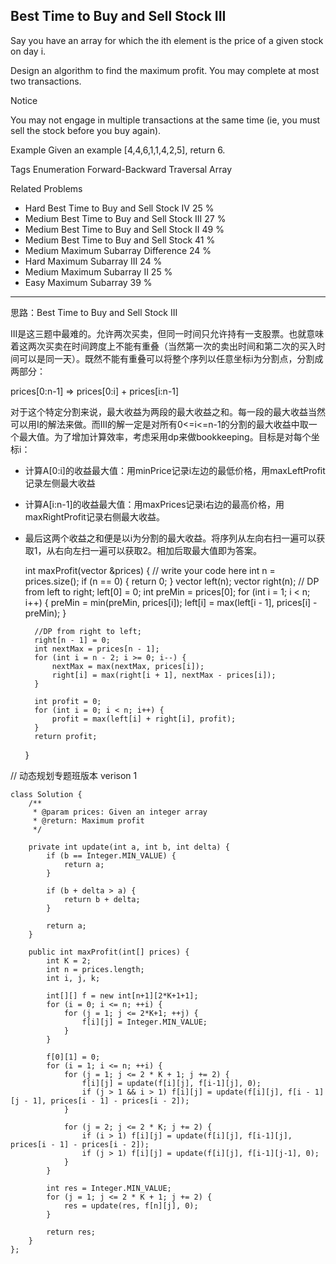 ## Best Time to Buy and Sell Stock III ##

Say you have an array for which the ith element is the price of a given stock on day i.

Design an algorithm to find the maximum profit. You may complete at most two transactions.

 Notice

You may not engage in multiple transactions at the same time (ie, you must sell the stock before you buy again).

Example
Given an example [4,4,6,1,1,4,2,5], return 6.

Tags 
Enumeration Forward-Backward Traversal Array

Related Problems 

- Hard Best Time to Buy and Sell Stock IV 25 %
- Medium Best Time to Buy and Sell Stock III 27 %
- Medium Best Time to Buy and Sell Stock II 49 %
- Medium Best Time to Buy and Sell Stock 41 %
- Medium Maximum Subarray Difference 24 %
- Hard Maximum Subarray III 24 %
- Medium Maximum Subarray II 25 %
- Easy Maximum Subarray 39 %

----------
思路：Best Time to Buy and Sell Stock III

III是这三题中最难的。允许两次买卖，但同一时间只允许持有一支股票。也就意味着这两次买卖在时间跨度上不能有重叠（当然第一次的卖出时间和第二次的买入时间可以是同一天）。既然不能有重叠可以将整个序列以任意坐标i为分割点，分割成两部分：

prices[0:n-1] => prices[0:i] + prices[i:n-1]

对于这个特定分割来说，最大收益为两段的最大收益之和。每一段的最大收益当然可以用I的解法来做。而III的解一定是对所有0<=i<=n-1的分割的最大收益中取一个最大值。为了增加计算效率，考虑采用dp来做bookkeeping。目标是对每个坐标i：

- 计算A[0:i]的收益最大值：用minPrice记录i左边的最低价格，用maxLeftProfit记录左侧最大收益
- 计算A[i:n-1]的收益最大值：用maxPrices记录i右边的最高价格，用maxRightProfit记录右侧最大收益。
- 最后这两个收益之和便是以i为分割的最大收益。将序列从左向右扫一遍可以获取1，从右向左扫一遍可以获取2。相加后取最大值即为答案。

    int maxProfit(vector<int> &prices) {
        // write your code here
        int n = prices.size();
        if (n == 0) {
            return 0;
        }
        vector<int> left(n);
        vector<int> right(n);
        // DP from left to right;
        left[0] = 0;
        int preMin = prices[0];
        for (int i = 1; i < n; i++) {
            preMin = min(preMin, prices[i]);
            left[i] = max(left[i - 1], prices[i] - preMin);
        }
        
        //DP from right to left;
        right[n - 1] = 0;
        int nextMax = prices[n - 1];
        for (int i = n - 2; i >= 0; i--) {
            nextMax = max(nextMax, prices[i]);
            right[i] = max(right[i + 1], nextMax - prices[i]);
        }
        
        int profit = 0;
        for (int i = 0; i < n; i++) {
            profit = max(left[i] + right[i], profit);
        }
        return profit;
    }

// 动态规划专题班版本 verison 1

	class Solution {
	    /**
	     * @param prices: Given an integer array
	     * @return: Maximum profit
	     */
	
	    private int update(int a, int b, int delta) {
	        if (b == Integer.MIN_VALUE) {
	            return a;
	        }
	
	        if (b + delta > a) {
	            return b + delta;
	        }
	
	        return a;
	    }
	
	    public int maxProfit(int[] prices) {
	        int K = 2;
	        int n = prices.length;
	        int i, j, k;
	
	        int[][] f = new int[n+1][2*K+1+1];
	        for (i = 0; i <= n; ++i) {
	            for (j = 1; j <= 2*K+1; ++j) {
	                f[i][j] = Integer.MIN_VALUE;
	            }
	        }
	
	        f[0][1] = 0;
	        for (i = 1; i <= n; ++i) {
	            for (j = 1; j <= 2 * K + 1; j += 2) {
	                f[i][j] = update(f[i][j], f[i-1][j], 0);
	                if (j > 1 && i > 1) f[i][j] = update(f[i][j], f[i - 1][j - 1], prices[i - 1] - prices[i - 2]);
	            }
	
	            for (j = 2; j <= 2 * K; j += 2) {
	                if (i > 1) f[i][j] = update(f[i][j], f[i-1][j], prices[i - 1] - prices[i - 2]);
	                if (j > 1) f[i][j] = update(f[i][j], f[i-1][j-1], 0);
	            }
	        }
	
	        int res = Integer.MIN_VALUE;
	        for (j = 1; j <= 2 * K + 1; j += 2) {
	            res = update(res, f[n][j], 0);
	        }
	
	        return res;
	    }
	};